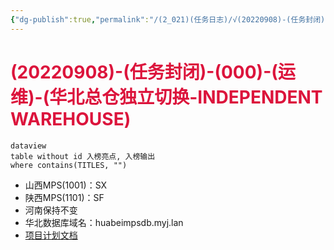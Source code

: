 ```yaml
---
{"dg-publish":true,"permalink":"/(2_021)(任务日志)/√(20220908)-(任务封闭)-(000)-(运维)-(华北总仓独立切换-INDEPENDENT WAREHOUSE)/"}
---
```



# <font color=#DC143C>(20220908)-(任务封闭)-(000)-(运维)-(华北总仓独立切换-INDEPENDENT WAREHOUSE)</font>

```
dataview
table without id 入榜亮点, 入榜输出
where contains(TITLES, "")
```

+ 山西MPS(1001)：SX
+ 陕西MPS(1101)：SF
+ 河南保持不变
+ 华北数据库域名：huabeimpsdb.myj.lan
+ [项目计划文档](https://doc.weixin.qq.com/sheet/e3_AE0AqQafAA4V0iXCugoQPeYKDW1Zf?scode=AEkAAAdLAA0GnMc1orAPQAywZCAA4)







```SQL
```